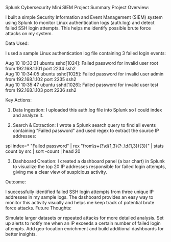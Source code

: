 Splunk Cybersecurity Mini SIEM Project Summary
Project Overview:

I built a simple Security Information and Event Management (SIEM) system using Splunk to monitor Linux authentication logs (auth.log) and detect failed SSH login attempts. This helps me identify possible brute force attacks on my system.



Data Used:

I used a sample Linux authentication log file containing 3 failed login events:


Aug 10 10:33:21 ubuntu sshd[1024]: Failed password for invalid user root from 192.168.1.101 port 2234 ssh2  
Aug 10 10:34:05 ubuntu sshd[1025]: Failed password for invalid user admin from 192.168.1.102 port 2235 ssh2  
Aug 10 10:35:47 ubuntu sshd[1026]: Failed password for invalid user test from 192.168.1.103 port 2236 ssh2  




Key Actions:

1. Data Ingestion:
   I uploaded this auth.log file into Splunk so I could index and analyze it.

2. Search & Extraction:
   I wrote a Splunk search query to find all events containing "Failed password" and used regex to extract the source IP addresses:

spl
index=* "Failed password"
| rex "from\s+(?<src>\d{1,3}(?:\.\d{1,3}){3})"
| stats count by src
| sort -count
| head 20


3. Dashboard Creation:
   I created a dashboard panel (a bar chart) in Splunk to visualize the top 20 IP addresses responsible for failed login attempts, giving me a clear view of suspicious activity.



 Outcome:

I successfully identified failed SSH login attempts from three unique IP addresses in my sample logs. The dashboard provides an easy way to monitor this activity visually and helps me keep track of potential brute force attacks.
Future Thoughts:

Simulate larger datasets or repeated attacks for more detailed analysis.
Set up alerts to notify me when an IP exceeds a certain number of failed login attempts.
Add geo-location enrichment and build additional dashboards for better insights.
